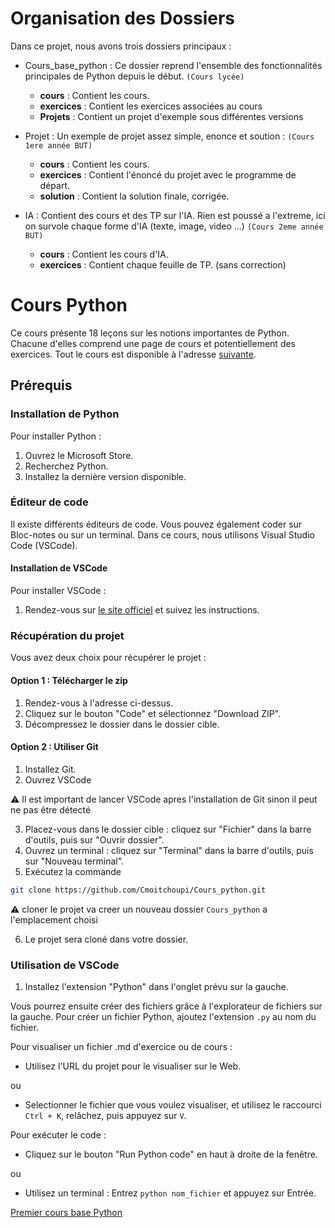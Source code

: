 # Organisation des Dossiers

Dans ce projet, nous avons trois dossiers principaux :

- Cours_base_python : Ce dossier reprend l'ensemble des fonctionnalités principales de Python depuis le début. `(Cours lycée)`
    - **cours** : Contient les cours.
    - **exercices** : Contient les exercices associées au cours
    - **Projets** : Contient un projet d'exemple sous différentes versions

- Projet : Un exemple de projet assez simple, enonce et soution : `(Cours 1ere année BUT)`
    - **cours** : Contient les cours.
    - **exercices** : Contient l'énoncé du projet avec le programme de départ.
    - **solution** : Contient la solution finale, corrigée.
    
- IA : Contient des cours et des TP sur l'IA. Rien est poussé a l'extreme, ici on survole chaque forme d'IA (texte, image, video ...) `(Cours 2eme année BUT)`
    - **cours** : Contient les cours d'IA.
    - **exercices** : Contient chaque feuille de TP. (sans correction)

# Cours Python

Ce cours présente 18 leçons sur les notions importantes de Python. Chacune d'elles comprend une page de cours et potentiellement des exercices. Tout le cours est disponible à l'adresse [suivante](https://github.com/Cmoitchoupi/Cours_python).

## Prérequis

### Installation de Python

Pour installer Python :

1. Ouvrez le Microsoft Store.
2. Recherchez Python.
3. Installez la dernière version disponible.

### Éditeur de code

Il existe différents éditeurs de code. Vous pouvez également coder sur Bloc-notes ou sur un terminal. Dans ce cours, nous utilisons Visual Studio Code (VSCode).

#### Installation de VSCode

Pour installer VSCode :

1. Rendez-vous sur [le site officiel](https://code.visualstudio.com/download) et suivez les instructions.

### Récupération du projet

Vous avez deux choix pour récupérer le projet :

#### Option 1 : Télécharger le zip

1. Rendez-vous à l'adresse ci-dessus.
2. Cliquez sur le bouton "Code" et sélectionnez "Download ZIP".
3. Décompressez le dossier dans le dossier cible.

#### Option 2 : Utiliser Git

1. Installez Git.
2. Ouvrez VSCode

⚠️ Il est important de lancer VSCode apres l'installation de Git sinon il peut ne pas être détecté

3. Placez-vous dans le dossier cible : cliquez sur "Fichier" dans la barre d'outils, puis sur "Ouvrir dossier". 
4. Ouvrez un terminal : cliquez sur "Terminal" dans la barre d'outils, puis sur "Nouveau terminal".
5. Exécutez la commande 
```bash
git clone https://github.com/Cmoitchoupi/Cours_python.git
```
⚠️ cloner le projet va creer un nouveau dossier `Cours_python` a l'emplacement choisi

6. Le projet sera cloné dans votre dossier.

### Utilisation de VSCode

1. Installez l'extension "Python" dans l'onglet prévu sur la gauche.

Vous pourrez ensuite créer des fichiers grâce à l'explorateur de fichiers sur la gauche. Pour créer un fichier Python, ajoutez l'extension `.py` au nom du fichier.

Pour visualiser un fichier .md d'exercice ou de cours :

- Utilisez l'URL du projet pour le visualiser sur le Web.

ou

- Selectionner le fichier que vous voulez visualiser, et utilisez le raccourci `Ctrl + K`, relâchez, puis appuyez sur `V`.

Pour exécuter le code :

- Cliquez sur le bouton "Run Python code" en haut à droite de la fenêtre.

ou

- Utilisez un terminal : Entrez `python nom_fichier` et appuyez sur Entrée.



[Premier cours base Python](./Cours_base_python/Cours/1_Les%20types%20simples.md)
